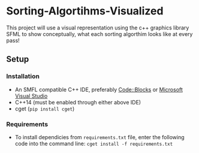 # Sorting-Algortihms-Visualized
This project will use a visual representation using the c++ graphics library SFML to show conceptually, what each sorting algorthim looks like at every pass!

## Setup
### Installation
- An SMFL compatible C++ IDE, preferably [Code::Blocks](http://www.codeblocks.org/downloads) or [Microsoft Visual Studio](https://visualstudio.microsoft.com/downloads/)
- C++14 (must be enabled through either above IDE)
- cget (`pip install cget`)

### Requirements
- To install dependicies from `requirements.txt` file, enter the following code into the command line:
`cget install -f requirements.txt`
